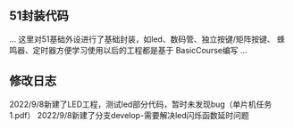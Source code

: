 ## 51封装代码
...
这里对51基础外设进行了基础封装，如led、数码管、独立按键/矩阵按键、
蜂鸣器、定时器方便学习使用以后的工程都是基于 BasicCourse编写
...
## 修改日志
2022/9/8新建了LED工程，测试led部分代码，暂时未发现bug（单片机任务1.pdf）
2022/9/8新建了分支develop-需要解决led闪烁函数延时问题


